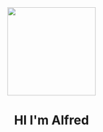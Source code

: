 <div id="header" align="center">
 <img src="https://media.giphy.com/media/7NoNw4pMNTvgc/giphy.gif" width="200" />
 <h1 align="center">HI I'm Alfred  </h1>
</div>
